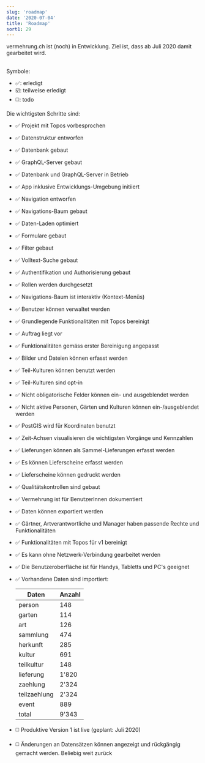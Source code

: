 ```yaml
---
slug: 'roadmap'
date: '2020-07-04'
title: 'Roadmap'
sort1: 29
---
```


vermehrung.ch ist (noch) in Entwicklung. Ziel ist, dass ab Juli 2020 damit gearbeitet wird.<br/><br/>

Symbole:

- :white_check_mark:: erledigt
- :ballot_box_with_check:: teilweise erledigt
- :white_medium_square:: todo

Die wichtigsten Schritte sind:

- :white_check_mark: Projekt mit Topos vorbesprochen
- :white_check_mark: Datenstruktur entworfen
- :white_check_mark: Datenbank gebaut
- :white_check_mark: GraphQL-Server gebaut
- :white_check_mark: Datenbank und GraphQL-Server in Betrieb
- :white_check_mark: App inklusive Entwicklungs-Umgebung initiiert
- :white_check_mark: Navigation entworfen
- :white_check_mark: Navigations-Baum gebaut
- :white_check_mark: Daten-Laden optimiert
- :white_check_mark: Formulare gebaut
- :white_check_mark: Filter gebaut
- :white_check_mark: Volltext-Suche gebaut
- :white_check_mark: Authentifikation und Authorisierung gebaut
- :white_check_mark: Rollen werden durchgesetzt
- :white_check_mark: Navigations-Baum ist interaktiv (Kontext-Menüs)
- :white_check_mark: Benutzer können verwaltet werden
- :white_check_mark: Grundlegende Funktionalitäten mit Topos bereinigt
- :white_check_mark: Auftrag liegt vor
- :white_check_mark: Funktionalitäten gemäss erster Bereinigung angepasst
- :white_check_mark: Bilder und Dateien können erfasst werden
- :white_check_mark: Teil-Kulturen können benutzt werden
- :white_check_mark: Teil-Kulturen sind opt-in
- :white_check_mark: Nicht obligatorische Felder können ein- und ausgeblendet werden
- :white_check_mark: Nicht aktive Personen, Gärten und Kulturen können ein-/ausgeblendet werden
- :white_check_mark: PostGIS wird für Koordinaten benutzt
- :white_check_mark: Zeit-Achsen visualisieren die wichtigsten Vorgänge und Kennzahlen
- :white_check_mark: Lieferungen können als Sammel-Lieferungen erfasst werden
- :white_check_mark: Es können Lieferscheine erfasst werden
- :white_check_mark: Lieferscheine können gedruckt werden
- :white_check_mark: Qualitätskontrollen sind gebaut
- :white_check_mark: Vermehrung ist für BenutzerInnen dokumentiert
- :white_check_mark: Daten können exportiert werden
- :white_check_mark: Gärtner, Artverantwortliche und Manager haben passende Rechte und Funktionalitäten
- :white_check_mark: Funktionalitäten mit Topos für v1 bereinigt
- :white_check_mark: Es kann ohne Netzwerk-Verbindung gearbeitet werden
- :white_check_mark: Die Benutzeroberfläche ist für Handys, Tabletts und PC's geeignet
- :white_check_mark: Vorhandene Daten sind importiert:

  | Daten        | Anzahl |
  | ------------ | ------ |
  | person       | 148    |
  | garten       | 114    |
  | art          | 126    |
  | sammlung     | 474    |
  | herkunft     | 285    |
  | kultur       | 691    |
  | teilkultur   | 148    |
  | lieferung    | 1'820  |
  | zaehlung     | 2'324  |
  | teilzaehlung | 2'324  |
  | event        | 889    |
  | total        | 9'343  |

- :white_medium_square: Produktive Version 1 ist live (geplant: Juli 2020)
- :white_medium_square: Änderungen an Datensätzen können angezeigt und rückgängig gemacht werden. Beliebig weit zurück
